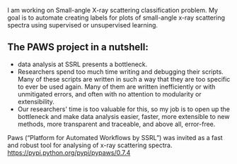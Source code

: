 I am working on Small-angle X-ray scattering classification problem. My goal is to automate creating labels for plots of small-angle x-ray scattering spectra using supervised or unsupervised learning.

## The PAWS project in a nutshell:  
* data analysis at SSRL presents a bottleneck. 
* Researchers spend too much time writing and debugging their scripts. Many of these scripts are written in such a way that they are too specific to ever be used again. Many of them are written inefficiently or with unmitigated errors, and often with no attention to modularity or extensibility. 
* Our researchers' time is too valuable for this, so my job is to open up the bottleneck and make data analysis easier, faster, more extensible to new methods, more transparent and traceable, and above all, error-free.

Paws (“Platform for Automated Workflows by SSRL”) was invited as a fast and robust tool for analysing of  x-ray scattering spectra.  
https://pypi.python.org/pypi/pypaws/0.7.4
